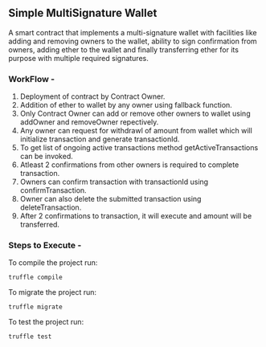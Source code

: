 ## Simple MultiSignature Wallet
A smart contract that implements a multi-signature wallet with facilities like adding and removing owners to the wallet, ability to sign confirmation from owners, adding ether to the wallet and finally transferring ether for its purpose with multiple required signatures. 



### WorkFlow -

1. Deployment of contract by Contract Owner.
2. Addition of ether to wallet by any owner using fallback function.
3. Only Contract Owner can add or remove other owners to wallet using addOwner and removeOwner repectively.
4. Any owner can request for withdrawl of amount from wallet which will initialize transaction and generate transactionId.
5. To get list of ongoing active transactions method getActiveTransactions can be invoked.
6. Atleast 2 confirmations from other owners is required to complete transaction.
7. Owners can confirm transaction with transactionId using confirmTransaction.
8. Owner can also delete the submitted transaction using deleteTransaction.
9. After 2 confirmations to transaction, it will execute and amount will be transferred.

### Steps to Execute -

To compile the project run:
```
truffle compile
```

To migrate the project run:
```
truffle migrate
```

To test the project run:
```
truffle test
```

